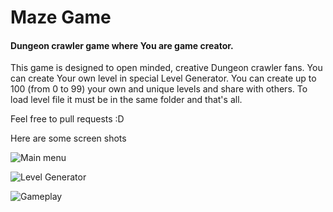 # Maze Game

#### Dungeon crawler game where You are game creator.

This game is designed to open minded, creative Dungeon crawler fans. You can create Your own level in special Level Generator. You can create up to 100 (from 0 to 99) your own and unique levels and share with others. To load level file it must be in the same folder and that's all.

Feel free to pull requests :D


Here are some screen shots

![Main menu](https://github.com/Tomekku/Maze_Game/tree/master/images/image1.png "Main menu")

![Level Generator](https://github.com/Tomekku/Maze_Game/tree/master/images/image2.png "Level Generator")

![Gameplay](https://github.com/Tomekku/Maze_Game/tree/master/images/image3.png "Gameplay")
